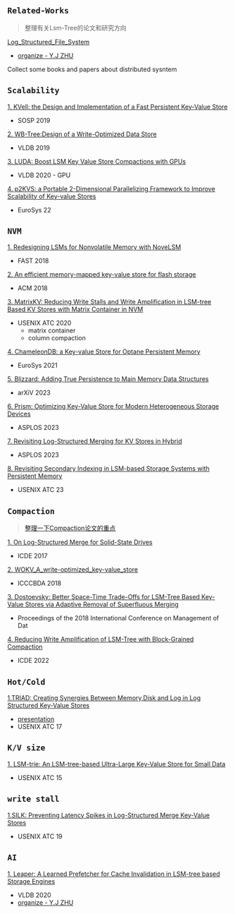 ##  `Related-Works`
> 整理有关Lsm-Tree的论文和研究方向

[Log_Structured_File_System](Log-Structured_File_System/Log-Sturctured_File_System.pdf)
   - [organize - Y.J ZHU](Log-Structured_File_System/Log-Sturctured_File_System_zhengli.pdf)

Collect some books and papers about distributed sysntem


## `Scalability`

[1. KVell: the Design and Implementation of a Fast Persistent Key-Value Store](https://github.com/ErosBryant/LSMT-DB-Related-Works/blob/b8a32ea6f6dfdb08501574dc5687832dc77acef3/Scalability/sosp19-kvell.pdf)
   - SOSP 2019

[2. WB-Tree:Design of a Write-Optimized Data Store](https://github.com/ErosBryant/LSM-T_DB_Related_Works/blob/bde2f7c93b93bbc998171c8203d533af1e7b1f19/Scalability/WB-Tree.pdf)
   - VLDB 2019



[3. LUDA: Boost LSM Key Value Store Compactions with GPUs](https://github.com/ErosBryant/LSM-T_DB_Related_Works/blob/cbc7a0725342181503304e253020a8047733c8ba/Scalability/LUDA.pdf)   
   - VLDB 2020
    - GPU

[4. p2KVS: a Portable 2-Dimensional Parallelizing Framework to Improve Scalability of Key-value Stores](https://github.com/ErosBryant/LSMT-DB-Related-Works/blob/9451c7d79208ee71dfad5afd96d1183bab4d7f78/Scalability/EUROSYS2022(p2KVS).pdf)
   -  EuroSys 22



## `NVM`
[1. Redesigning LSMs for Nonvolatile Memory with NoveLSM](https://github.com/ErosBryant/LSM-T_DB_Related_Works/blob/20e8061994431c366565e514be976d69ef00cfbf/NVM/Redesigning%20LSMs%20for%20Nonvolatile%20Memory.pdf)
   
   - FAST 2018

[2. An efficient memory-mapped key-value store for flash storage](NVMe/SoCC18_efficient_kv_store.pdf)
   
   - ACM 2018


[3. MatrixKV: Reducing Write Stalls and Write Amplification in LSM-tree Based KV Stores with Matrix Container in NVM](https://github.com/ErosBryant/LSM-T_DB_Related_Works/blob/162e83a566a00e61fb0e5562fa811064474608c9/NVMe/MatrixKV.pdf)
   - USENIX  ATC 2020
     - matrix container
     - column compaction


[4. ChameleonDB: a Key-value Store for Optane Persistent Memory](https://github.com/ErosBryant/LSM-T_DB_Related_Works/blob/de2f745862325c98bf4853843be883c7a0b333b4/NVMe/ChameleonDB.pdf)
   - EuroSys 2021

[5. Blizzard: Adding True Persistence to Main Memory Data Structures ](https://github.com/ErosBryant/LSM-T_DB_Related_Works/blob/1706a7a35cadfc20cfde6bda0fa489f253cb3c63/NVMe/Blizzard.pdf)
   - arXiV 2023


[6. Prism: Optimizing Key-Value Store for Modern Heterogeneous Storage Devices]( https://github.com/ErosBryant/LSM-T_DB_Related_Works/blob/de2f745862325c98bf4853843be883c7a0b333b4/NVMe/prism-song-asplos23.pdf)
   - ASPLOS 2023

[7. Revisiting Log-Structured Merging for KV Stores in Hybrid ](https://github.com/ErosBryant/LSM-T_DB_Related_Works/blob/b1934aa80e981c7543f73524660284ec911f2b9a/NVM/Revisiting%20Log-Structured%20Merging%20for%20KV%20Stores%20in%20Hybrid.pdf)
   - ASPLOS 2023

[8. Revisiting Secondary Indexing in LSM-based Storage Systems with Persistent Memory](https://github.com/ErosBryant/LSM-T_DB_Related_Works/blob/adf739024f901b1458d427c6b0b0bd7dee349653/NVMe/Revisiting%20Secondary%20Indexing%20in%20LSM-based%20Storage%20Systems%20with%20Persistent%20Memory.pdf)
   - USENIX ATC 23



## `Compaction`
> [整理一下Compaction论文的重点](https://github.com/ErosBryant/LSM-T_DB_Related_Works/blob/7ab0b657365953fb5a8cd688128a2598b537a45b/Compaction/README.md)

[1. On Log-Structured Merge for Solid-State Drives](https://github.com/ErosBryant/LSM-T_DB_Related_Works/blob/e6c49af37553cafa934d9ffc886802f71b93b19e/Compaction/On_Log-Structured_Merge_for_Solid-State_Drives.pdf)
   - ICDE 2017

[2. WOKV_A_write-optimized_key-value_store](https://github.com/ErosBryant/LSMT-DB-Related-Works/blob/358db4ffa3bf7ae29548a0f46438b2cec53acf9a/Compaction/WOKV_A_write-optimized_key-value_store.pdf)
   - ICCCBDA 2018
     
[3. Dostoevsky: Better Space-Time Trade-Offs for LSM-Tree Based Key-Value Stores via Adaptive Removal of Superfluous Merging](https://github.com/ErosBryant/LSM-T_DB_Related_Works/blob/f6b16554ecd80f81dea7100ee422bf8e094ab472/Compaction/dostoevskykv.pdf)
   - Proceedings of the 2018 International Conference on Management of Dat
     
[4. Reducing Write Amplification of LSM-Tree with Block-Grained Compaction](https://github.com/ErosBryant/LSM-T_DB_Related_Works/blob/f6b16554ecd80f81dea7100ee422bf8e094ab472/Compaction/Reducing%20Write%20Amplification%20of%20LSM-Tree%20with%20Block-Grained%20Compaction.pdf)
   - ICDE 2022


## `Hot/Cold`
[1.TRIAD: Creating Synergies Between Memory,Disk and Log in Log Structured Key-Value Stores](https://github.com/ErosBryant/LSM-T_DB_Related_Works/blob/abb3b05e20f93b9a93555447e6f9b1c28ea017ca/HotClod/TRIAD.pdf)
- [presentation](https://github.com/ErosBryant/LSM-T_DB_Related_Works/blob/2f69b66f562bd7d3438221c4d9b64906394efe07/HotClod/LSM-trie_%20An%20LSM-tree-based%20Ultra-Large%20Key-Value%20Store%20for%20Small%20Data%20%E8%AF%B4%E6%98%8E.pdf)
- USENIX ATC 17

## `K/V size`
[1. LSM-trie: An LSM-tree-based Ultra-Large Key-Value 
Store for Small Data ](https://github.com/ErosBryant/LSM-T_DB_Related_Works/blob/82f5ae6a6065035f13fb038d4c910efd270cfd69/Small%20kv%20size/Lsm-trie.pdf)
- USENIX ATC 15

## `write stall`
[1.SILK: Preventing Latency Spikes in Log-Structured Merge Key-Value Stores](https://github.com/ErosBryant/LSM-T_DB_Related_Works/blob/956e6e4a891380cf0d2bdaf81ad68d6c18f07a32/write%20stall/SILK.pdf)
- USENIX ATC 19


## `AI`
[1. Leaper: A Learned Prefetcher for Cache Invalidation in LSM-tree based Storage Engines ](AI_LSM-T/p1976-yang.pdf)
- VLDB 2020
- [organize - Y.J ZHU](AI_LSM-T/Leaper.pdf)
